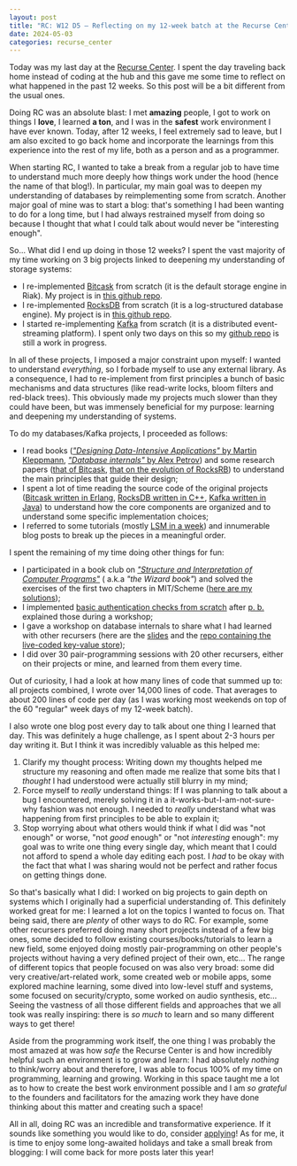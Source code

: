 ```yaml
---
layout: post
title: "RC: W12 D5 — Reflecting on my 12-week batch at the Recurse Center"
date: 2024-05-03
categories: recurse_center
---
```


Today was my last day at the [Recurse Center](https://www.recurse.com/).
I spent the day traveling back home instead of coding at the hub and this gave me some time to reflect on what happened
in the past 12 weeks.
So this post will be a bit different from the usual ones.

Doing RC was an absolute blast: I met **amazing** people, I got to work on things I **love**, I learned
**a ton**, and I was in the **safest** work environment I have ever known.
Today, after 12 weeks, I feel extremely sad to leave, but I am also excited to go back home and incorporate the
learnings from this experience into the rest of my life, both as a person and as a programmer.

When starting RC, I wanted to take a break from a regular job to have time to understand much more deeply how things
work under the hood (hence the name of that blog!).
In particular, my main goal was to deepen my understanding of databases by reimplementing some from scratch.
Another major goal of mine was to start a blog: that's something I had been wanting to do for a long time, but I had
always restrained myself from doing so because I thought that what I could talk about would never be "interesting
enough".

So... What did I end up doing in those 12 weeks?
I spent the vast majority of my time working on 3 big projects linked to deepening my understanding of storage systems:

- I re-implemented [Bitcask](https://docs.riak.com/riak/kv/2.2.3/setup/planning/backend/bitcask/index.html) from
  scratch (it is the default storage engine in Riak). My project
  is in [this github repo](https://github.com/MaudGautier/pytcask).
- I re-implemented [RocksDB](https://rocksdb.org/) from scratch (it is a log-structured database engine). My
  project is in [this github repo](https://github.com/MaudGautier/pebbledb).
- I started re-implementing [Kafka](https://kafka.apache.org/) from scratch (it is a distributed
  event-streaming platform). I spent only two days on this so
  my [github repo](https://github.com/MaudGautier/metamorphostreams) is still a work in progress.

In all of these projects, I imposed a major constraint upon myself: I wanted to understand _everything_, so I forbade
myself to use any external library. As a consequence, I had to re-implement from first principles a bunch of basic
mechanisms and data structures (like read-write locks, bloom filters and red-black trees).
This obviously made my projects much slower than they could have been, but was immensely beneficial for my purpose:
learning and deepening my understanding of systems.

To do my databases/Kafka projects, I proceeded as follows:

- I read
  books ([_"Designing Data-Intensive
  Applications"_ by Martin Kleppmann](https://www.oreilly.com/library/view/designing-data-intensive-applications/9781491903063/), [
  _"Database internals"_ by Alex Petrov](https://www.oreilly.com/library/view/database-internals/9781492040330/))
  and some research
  papers ([that of Bitcask](https://riak.com/assets/bitcask-intro.pdf), [that on the evolution of RocksRB](https://research.facebook.com/publications/rocksdb-evolution-of-development-priorities-in-a-key-value-store-serving-large-scale-applications/))
  to understand the main principles that guide their design;
- I spent a lot of time reading the source code of the original
  projects ([Bitcask written in Erlang](https://github.com/basho/bitcask), [RocksDB written in C++](https://github.com/facebook/rocksdb), [Kafka written in Java](https://github.com/apache/kafka))
  to understand how the core components are organized and to understand some specific implementation choices;
- I referred to some tutorials (mostly [LSM in a week](https://skyzh.github.io/mini-lsm/)) and innumerable blog posts to
  break up the pieces in a meaningful order.

I spent the remaining of my time doing other things for fun:

- I participated in a book club
  on [_"Structure and Interpretation of Computer
  Programs"_](https://mitp-content-server.mit.edu/books/content/sectbyfn/books_pres_0/6515/sicp.zip/index.html) (
  a.k.a _"the Wizard book"_) and solved the exercises of the first two chapters in
  MIT/Scheme ([here are my solutions](https://github.com/MaudGautier/sicp-exercises));
- I implemented [basic authentication checks from scratch](https://github.com/MaudGautier/express-auth)
  after [p. b.](https://www.pbt.dev/) explained those during a workshop;
- I gave a workshop on database internals to share what I had
  learned with other recursers (here are the [slides](https://github.com/MaudGautier/key-value-store-one-hour)
  and the [repo containing the live-coded key-value store](https://github.com/MaudGautier/key-value-store-one-hour));
- I did over 30 pair-programming sessions with 20 other recursers, either on their projects or mine, and learned from
  them every time.

Out of curiosity, I had a look at how many lines of code that summed up to: all projects combined, I wrote over 14,000
lines of code.
That averages to about 200 lines of code per day (as I was working most weekends on top of the 60 "regular" week days of
my 12-week batch).

I also wrote one blog post every day to talk about one thing I learned that day.
This was definitely a huge challenge, as I spent about 2-3 hours per day writing it.
But I think it was incredibly valuable as this helped me:

1. Clarify my thought process: Writing down my thoughts helped me structure my reasoning and often made me realize that
   some bits that I _thought_ I had understood were actually still blurry in my mind;
2. Force myself to _really_ understand things: If I was planning to talk about a bug I encountered, merely solving it
   in a it-works-but-I-am-not-sure-why fashion was not enough. I needed to _really_ understand what was happening from
   first principles to be able to explain it;
3. Stop worrying about what others would think if what I did was "not enough" or worse, "not _good_ enough" or "not
   _interesting_ enough": my goal was to write one thing every single day, which meant that I could not afford to spend
   a whole day editing each post. I _had_ to be okay with the fact that what I was sharing would not be perfect and
   rather focus on getting things done.

So that's basically what I did: I worked on big projects to gain depth on systems which I originally had a superficial
understanding of.
This definitely worked great for me: I learned a lot on the topics I wanted to focus on.
That being said, there are _plenty_ of other ways to do RC.
For example, some other recursers preferred doing many short projects instead of a few big ones, some decided to follow
existing courses/books/tutorials to learn a new field, some enjoyed doing mostly pair-programming on other people's
projects without having a very defined project of their own, etc...
The range of different topics that people focused on was also very broad:
some did very creative/art-related work, some created web or mobile apps, some explored machine learning, some dived
into low-level stuff and systems, some focused on security/crypto, some worked on audio synthesis, etc...
Seeing the vastness of all those different fields and approaches that we all took was really inspiring:
there is _so much_ to learn and so many different ways to get there!

Aside from the programming work itself, the one thing I was probably the most amazed at was how _safe_ the Recurse
Center is and how incredibly helpful such an environment is to grow and learn: I had absolutely _nothing_ to think/worry
about and therefore, I was able to focus 100% of my time on programming, learning and growing.
Working in this space taught me a lot as to how to create the best work environment possible and I am _so grateful_ to
the founders and facilitators for the amazing work they have done thinking about this matter and creating such a space!

All in all, doing RC was an incredible and transformative experience.
If it sounds like something you would like to do, consider [applying](https://www.recurse.com/apply/retreat)!
As for me, it is time to enjoy some long-awaited holidays and take a small break from blogging: I will come back for
more posts later this year!

